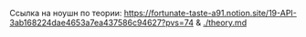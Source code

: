 Ссылка на ноушн по теории: https://fortunate-taste-a91.notion.site/19-API-3ab168224dae4653a7ea437586c94627?pvs=74 & [./theory.md](./theory.md)
